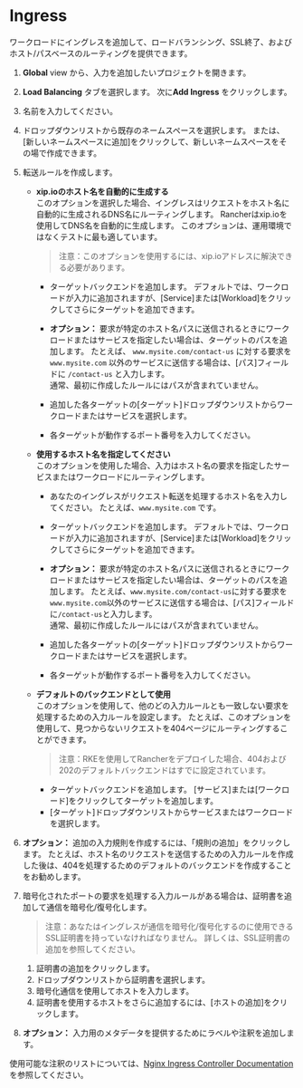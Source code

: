 # Ingress

ワークロードにイングレスを追加して、ロードバランシング、SSL終了、およびホスト/パスベースのルーティングを提供できます。

1. **Global** view から、入力を追加したいプロジェクトを開きます。

1. **Load Balancing** タブを選択します。 次に**Add Ingress** をクリックします。

1. 名前を入力してください。

1. ドロップダウンリストから既存のネームスペースを選択します。
または、[新しいネームスペースに追加]をクリックして、新しいネームスペースをその場で作成できます。

1. 転送ルールを作成します。
    - **xip.ioのホスト名を自動的に生成する**  
    このオプションを選択した場合、イングレスはリクエストをホスト名に自動的に生成されるDNS名にルーティングします。
    Rancherはxip.ioを使用してDNS名を自動的に生成します。
    このオプションは、運用環境ではなくテストに最も適しています。
        > 注意：このオプションを使用するには、xip.ioアドレスに解決できる必要があります。
    
        - ターゲットバックエンドを追加します。
        デフォルトでは、ワークロードが入力に追加されますが、[Service]または[Workload]をクリックしてさらにターゲットを追加できます。

        - **オプション：** 要求が特定のホスト名パスに送信されるときにワークロードまたはサービスを指定したい場合は、ターゲットのパスを追加します。
        たとえば、 `www.mysite.com/contact-us` に対する要求を `www.mysite.com` 以外のサービスに送信する場合は、[パス]フィールドに `/contact-us` と入力します。  
        通常、最初に作成したルールにはパスが含まれていません。

        - 追加した各ターゲットの[ターゲット]ドロップダウンリストからワークロードまたはサービスを選択します。

        - 各ターゲットが動作するポート番号を入力してください。

    - **使用するホスト名を指定してください**  
    このオプションを使用した場合、入力はホスト名の要求を指定したサービスまたはワークロードにルーティングします。
        - あなたのイングレスがリクエスト転送を処理するホスト名を入力してください。
        たとえば、`www.mysite.com` です。
        - ターゲットバックエンドを追加します。
        デフォルトでは、ワークロードが入力に追加されますが、[Service]または[Workload]をクリックしてさらにターゲットを追加できます。
        - **オプション：** 要求が特定のホスト名パスに送信されるときにワークロードまたはサービスを指定したい場合は、ターゲットのパスを追加します。
        たとえば、`www.mysite.com/contact-us`に対する要求を`www.mysite.com`以外のサービスに送信する場合は、[パス]フィールドに`/contact-us`と入力します。  
        通常、最初に作成したルールにはパスが含まれていません。

        - 追加した各ターゲットの[ターゲット]ドロップダウンリストからワークロードまたはサービスを選択します。

        - 各ターゲットが動作するポート番号を入力してください。

    - **デフォルトのバックエンドとして使用**  
    このオプションを使用して、他のどの入力ルールとも一致しない要求を処理するための入力ルールを設定します。
    たとえば、このオプションを使用して、見つからないリクエストを404ページにルーティングすることができます。
        > 注意：RKEを使用してRancherをデプロイした場合、404および202のデフォルトバックエンドはすでに設定されています。
        -  ターゲットバックエンドを追加します。
        [サービス]または[ワークロード]をクリックしてターゲットを追加します。
        - [ターゲット]ドロップダウンリストからサービスまたはワークロードを選択します。

1. **オプション：** 追加の入力規則を作成するには、「規則の追加」をクリックします。
たとえば、ホスト名のリクエストを送信するための入力ルールを作成した後は、404を処理するためのデフォルトのバックエンドを作成することをお勧めします。

1. 暗号化されたポートの要求を処理する入力ルールがある場合は、証明書を追加して通信を暗号化/復号化します。
    > 注意：あなたはイングレスが通信を暗号化/復号化するのに使用できるSSL証明書を持っていなければなりません。 詳しくは、SSL証明書の追加を参照してください。
    1. 証明書の追加をクリックします。
    1. ドロップダウンリストから証明書を選択します。
    1. 暗号化通信を使用してホストを入力します。
    1. 証明書を使用するホストをさらに追加するには、[ホストの追加]をクリックします。

1. **オプション：** 入力用のメタデータを提供するためにラベルや注釈を追加します。

使用可能な注釈のリストについては、[Nginx Ingress Controller Documentation](https://kubernetes.github.io/ingress-nginx/user-guide/nginx-configuration/annotations/)を参照してください。

